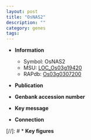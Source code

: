 ```yaml
---
layout: post
title: "OsNAS2"
description: ""
category: genes
tags: 
---
```


* **Information**  
    + Symbol: OsNAS2  
    + MSU: [LOC_Os03g19420](http://rice.uga.edu/cgi-bin/ORF_infopage.cgi?orf=LOC_Os03g19420)  
    + RAPdb: [Os03g0307200](http://rapdb.dna.affrc.go.jp/viewer/gbrowse_details/irgsp1?name=Os03g0307200)  

* **Publication**  

* **Genbank accession number**  

* **Key message**  

* **Connection**  

[//]: # * **Key figures**  


